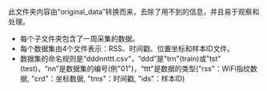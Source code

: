 此文件夹内容由“original_data”转换而来，去除了用不到的信息，并且易于观察和处理。

* 每个子文件夹包含了一周采集的数据。
* 每个数据集由4个文件表示：RSS、时间戳、位置坐标和样本ID文件。
* 数据集的命名规则是“dddnnttt.csv”，“ddd”是"trn"(train)或"tst"(test)，“nn”是数据集的编号(例"01")，“ttt”是数据的类型("rss"：WiFi指纹数据, "crd"：坐标数据, "tms"：时间戳, "ids"：样本ID)
